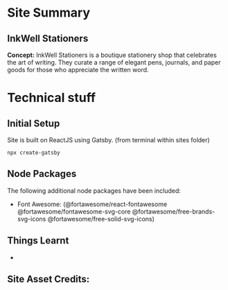 # Site Summary
## InkWell Stationers
__Concept:__ InkWell Stationers is a boutique stationery shop that celebrates the art of writing. They curate a range of elegant pens, journals, and paper goods for those who appreciate the written word.

# Technical stuff

## Initial Setup
Site is built on ReactJS using Gatsby.
(from terminal within sites folder)
```
npx create-gatsby
```

## Node Packages
The following additional node packages have been included:
* Font Awesome: (@fortawesome/react-fontawesome @fortawesome/fontawesome-svg-core @fortawesome/free-brands-svg-icons @fortawesome/free-solid-svg-icons)

## Things Learnt
* 

## Site Asset Credits: